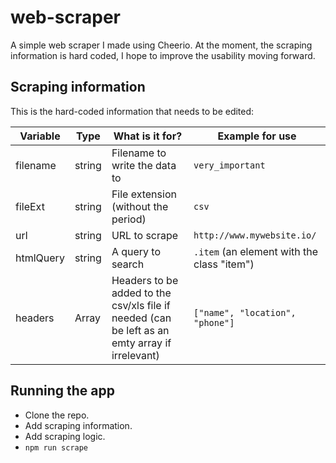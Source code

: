 
# web-scraper

A simple web scraper I made using Cheerio.
At the moment, the scraping information is hard coded, I hope to improve the usability moving forward.


## Scraping information

This is the hard-coded information that needs to be edited:

| Variable|Type|What is it for?|Example for use|
|-|-|-|-|
|filename|string|Filename to write the data to|`very_important`|
|fileExt|string|File extension (without the period)|`csv`|
|url|string|URL to scrape|`http://www.mywebsite.io/`|      
|htmlQuery|string|A query to search|`.item` (an element with the class "item")|
|headers|Array|Headers to be added to the csv/xls file if needed (can be left as an emty array if irrelevant)|`["name", "location", "phone"]`|

## Running the app

* Clone the repo.
* Add scraping information.
* Add scraping logic.
* `npm run scrape`